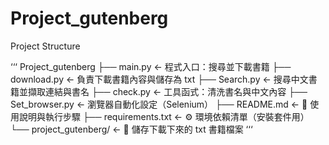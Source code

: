 # Project_gutenberg

Project Structure


‘‘‘ 
Project_gutenberg
├── main.py                   ← 程式入口：搜尋並下載書籍
├── download.py               ← 負責下載書籍內容與儲存為 txt
├── Search.py                 ← 搜尋中文書籍並擷取連結與書名
├── check.py                  ← 工具函式：清洗書名與中文內容
├── Set_browser.py            ← 瀏覽器自動化設定（Selenium）
├── README.md                 ← 📘 使用說明與執行步驟
├── requirements.txt          ← ⚙️ 環境依賴清單（安裝套件用）
└── project_gutenberg/        ← 📂 儲存下載下來的 txt 書籍檔案
‘‘‘


